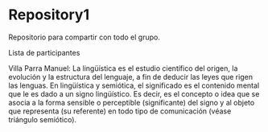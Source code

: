 # Repository1
Repositorio para compartir con todo el grupo.


Lista de participantes

Villa Parra Manuel: 
La lingüística es el estudio científico del origen, la evolución y la estructura del lenguaje, a fin de deducir las leyes que rigen las lenguas.
En lingüística y semiótica, el significado es el contenido mental que le es dado a un signo lingüístico. Es decir, es el concepto o idea que se asocia a la forma sensible o perceptible (significante) del signo y al objeto que representa (su referente) en todo tipo de comunicación (véase triángulo semiótico).
